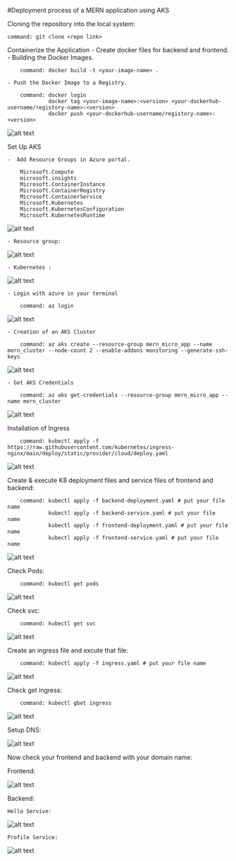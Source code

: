 #Deployment process of a MERN application using AKS

Cloning the repository into the local system:

    command: git clone <repo link>


Containerize the Application
    - Create docker files for backend and frontend.
    - Building the Docker Images.

        command: docker build -t <your-image-name> .

    - Push the Docker Image to a Registry.

        command: docker login
                 docker tag <your-image-name>:<version> <your-dockerhub-username/registory-name>:<version>
                 docker push <your-dockerhub-username/registory-name>:<version>

![alt text](./Screenshots/image-1.png)


Set Up AKS

    -  Add Resource Groups in Azure portal.

        Microsoft.Compute
        microsoft.insights
        Microsoft.ContainerInstance
        Microsoft.ContainerRegistry
        Microsoft.ContainerService
        Microsoft.Kubernetes
        Microsoft.KubernetesConfiguration
        Microsoft.KubernetesRuntime

![alt text](./Screenshots/image-5.png)


    - Resource group:

![alt text](./Screenshots/image-16.png)


    - Kubernetes :

![alt text](./Screenshots/image-17.png)


    - Login with azure in your terminal

        command: az login

![alt text](./Screenshots/image-2.png)


    - Creation of an AKS Cluster

        command: az aks create --resource-group mern_micro_app --name mern_cluster --node-count 2 --enable-addons monitoring --generate-ssh-keys

![alt text](./Screenshots/image-3.png)


    - Get AKS Credentials

        command: az aks get-credentials --resource-group mern_micro_app --name mern_cluster

![alt text](./Screenshots/image-4.png)



Installation of Ingress

        command: kubectl apply -f https://raw.githubusercontent.com/kubernetes/ingress-nginx/main/deploy/static/provider/cloud/deploy.yaml

![alt text](./Screenshots/image-6.png)



Create & execute K8 deployment files and service files of frontend and backend:

        command: kubectl apply -f backend-deployment.yaml # put your file name 
                 kubectl apply -f backend-service.yaml # put your file name 
                 kubectl apply -f frontend-deployment.yaml # put your file name 
                 kubectl apply -f frontend-service.yaml # put your file name 

![alt text](./Screenshots/image-7.png)



Check Pods:

        command: kubectl get pods

![alt text](./Screenshots/image-8.png)



Check svc:

        command: kubectl get svc

![alt text](./Screenshots/image-9.png)



Create an ingress file and excute that file:

        command: kubectl apply -f ingress.yaml # put your file name 

![alt text](./Screenshots/image-10.png)



Check get ingress:

        command: kubectl gbet ingress

![alt text](./Screenshots/image-11.png)



Setup DNS:

![alt text](./Screenshots/image-12.png)



Now check your frontend and backend with your domain name:

Frontend:

![alt text](./Screenshots/image-13.png)
        

Backend:

    Hello Servive:

![alt text](./Screenshots/image-14.png)


    Profile Service:

![alt text](./Screenshots/image-15.png)
















